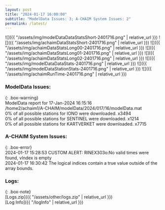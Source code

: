 ```yaml
---
layout: post
title: "2024-01-17 16:00:00"
subtitle: "ModelData Issues: 3; A-CHAIM System Issues: 2"
permalink: /latest/
---
```


![]({{ "/assets/img/modelDataDataStatsShort-2401716.png" | relative_url }})
![]({{ "/assets/img/achaimDataStatsShort-2401716.png" | relative_url }})
![]({{ "/assets/img/achaimDataStatsLong00-2401716.png" | relative_url }})
![]({{ "/assets/img/achaimDataStatsLong01-2401716.png" | relative_url }})
![]({{ "/assets/img/achaimDataStatsLong02-2401716.png" | relative_url }})
![]({{ "/assets/img/modelDataDataStats-2401716.png" | relative_url }})
![]({{ "/assets/img/modelDataStationStats-2401716.png" | relative_url }})
![]({{ "/assets/img/achaimRunTime-2401716.png" | relative_url }})


### ModelData Issues:  
  
{: .box-warning}  
 ModelData report for 17-Jan-2024 16:15:16   
 /home2/achaim1/A-CHAIM/modelData/2024/017/16/modelData.mat   
 0% of all possible stations for IONO were downloaded. x3494   
 0% of all possible stations for SENTINEL were downloaded. x1214   
 0% of all possible stations for KARTVERKET were downloaded. x7715   
  
### A-CHAIM System Issues:  
  
{: .box-error}  
2024-01-17 15:28:53 CUSTOM ALERT: RINEX303o:No valid times were found, vIndex is empty  
2024-01-17 16:30:42 The logical indices contain a true value outside of the array bounds.  

### Logs:  
  
{: .box-note}  
[Logs.zip]({{ "/assets/other/logs.zip" | relative_url }})  
[Log Info]({{ "/logInfo" | relative_url }})  
